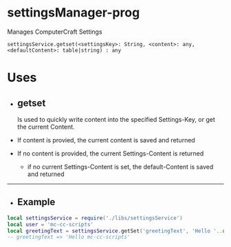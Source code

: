 # settingsManager-prog

Manages ComputerCraft Settings

`settingsService.getset(<settingsKey>: String, <content>: any, <defaultContent>: table|string) : any`

# Uses

- ## getset

  Is used to quickly write content into the specified Settings-Key, or get the current Content.

- If content is provied, the current content is saved and returned
- If no content is provided, the current Settings-Content is returned
  - if no current Settings-Content is set, the default-Content is saved and returned

---

- ## Example

```lua
local settingsService = require('./libs/settingsService')
local user = 'mc-cc-scripts'
local greetingText = settingsService.getSet('greetingText', 'Hello '..user, 'Hello User')
-- greetingText => 'Hello mc-cc-scripts'
```
